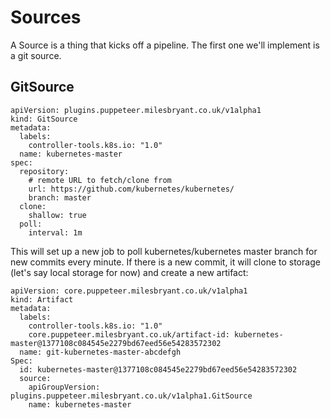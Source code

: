 # Sources

A Source is a thing that kicks off a pipeline. The first one we'll implement is a git source.


## GitSource

```
apiVersion: plugins.puppeteer.milesbryant.co.uk/v1alpha1
kind: GitSource
metadata:
  labels:
    controller-tools.k8s.io: "1.0"
  name: kubernetes-master
spec:
  repository:
    # remote URL to fetch/clone from
    url: https://github.com/kubernetes/kubernetes/
    branch: master
  clone:
    shallow: true
  poll:
    interval: 1m
```

This will set up a new job to poll kubernetes/kubernetes master branch for new commits every minute.
If there is a new commit, it will clone to storage (let's say local storage for now) and create a new artifact:


```
apiVersion: core.puppeteer.milesbryant.co.uk/v1alpha1
kind: Artifact
metadata:
  labels:
    controller-tools.k8s.io: "1.0"
    core.puppeteer.milesbryant.co.uk/artifact-id: kubernetes-master@1377108c084545e2279bd67eed56e54283572302
  name: git-kubernetes-master-abcdefgh
Spec:
  id: kubernetes-master@1377108c084545e2279bd67eed56e54283572302
  source: 
    apiGroupVersion: plugins.puppeteer.milesbryant.co.uk/v1alpha1.GitSource
    name: kubernetes-master
```

